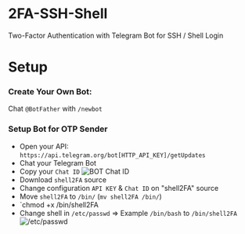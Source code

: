 # 2FA-SSH-Shell
Two-Factor Authentication with Telegram Bot for SSH / Shell Login

# Setup

### Create Your Own Bot:
Chat `@BotFather` with `/newbot`

### Setup Bot for OTP Sender
- Open your API: `https://api.telegram.org/bot[HTTP_API_KEY]/getUpdates`
- Chat your Telegram Bot
- Copy your `Chat ID`
![BOT Chat ID](https://raw.githubusercontent.com/zerobyte-id/2FA-SSH-Shell/master/Screenshot/BOT-API-GetUpdates.png)
- Download `shell2FA` source
- Change configuration `API KEY` & `Chat ID` on "shell2FA" source
- Move `shell2FA` to `/bin/` (`mv shell2FA /bin/`)
- `chmod +x /bin/shell2FA
- Change shell in `/etc/passwd` => Example `/bin/bash` to `/bin/shell2FA`
![/etc/passwd](https://raw.githubusercontent.com/zerobyte-id/2FA-SSH-Shell/master/Screenshot/etc-passwd.png)
